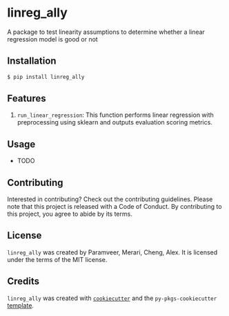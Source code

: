 # linreg_ally

A package to test linearity assumptions to determine whether a linear regression model is good or not

## Installation

```bash
$ pip install linreg_ally
```

## Features

1. `run_linear_regression`: This function performs linear regression with preprocessing using sklearn and outputs evaluation scoring metrics.

## Usage

- TODO

## Contributing

Interested in contributing? Check out the contributing guidelines. Please note that this project is released with a Code of Conduct. By contributing to this project, you agree to abide by its terms.

## License

`linreg_ally` was created by Paramveer, Merari, Cheng, Alex. It is licensed under the terms of the MIT license.

## Credits

`linreg_ally` was created with [`cookiecutter`](https://cookiecutter.readthedocs.io/en/latest/) and the `py-pkgs-cookiecutter` [template](https://github.com/py-pkgs/py-pkgs-cookiecutter).
